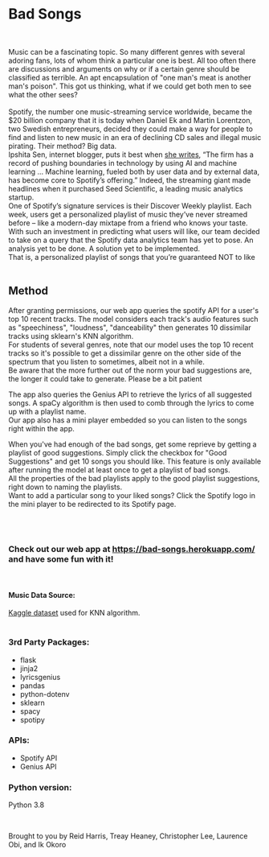 # Bad Songs  
<br />

Music can be a fascinating topic. So many different genres with several adoring fans, lots of whom think a particular one is best.
All too often there are discussions and arguments on why or if a certain genre should be classified as terrible.
An apt encapsulation of "one man's meat is another man's poison".
This got us thinking, what if we could get both men to see what the other sees?<br />  
Spotify, the number one music-streaming service worldwide, became the $20 billion company that it is today when Daniel Ek and Martin Lorentzon, two Swedish entrepreneurs, decided they could make a way for people to find and listen to new music in an era of declining CD sales and illegal music pirating.
Their method?  Big data.  
Ipshita Sen, internet blogger, puts it best when [she writes](https://outsideinsight.com/insights/how-ai-helps-spotify-win-in-the-music-streaming-world/), “The firm has a record of pushing boundaries in technology by using AI and machine learning … Machine learning, fueled both by user data and by external data, has become core to Spotify’s offering.”  Indeed, the streaming giant made headlines when it purchased Seed Scientific, a leading music analytics startup.  
One of Spotify’s signature services is their Discover Weekly playlist.  Each week, users get a personalized playlist of music they’ve never streamed before – like a modern-day mixtape from a friend who knows your taste.  
With such an investment in predicting what users will like, our team decided to take on a query that the Spotify data analytics team has yet to pose.  An analysis yet to be done.  A solution yet to be implemented.  
That is, a personalized playlist of songs that you’re guaranteed NOT to like
<br /><br />
## Method
After granting permissions, our web app queries the spotify API for a user's top 10 recent tracks. The model considers each track's audio features such as "speechiness", "loudness", "danceability" then generates 10 dissimilar tracks using sklearn's KNN algorithm.  
For students of several genres, note that our model uses the top 10 recent tracks so it's possible to get a dissimilar genre on the other side of the spectrum that you listen to sometimes, albeit not in a while.  
Be aware that the more further out of the norm your bad suggestions are, the longer it could take to generate. Please be a bit patient

The app also queries the Genius API to retrieve the lyrics of all suggested songs. A spaCy algorithm is then used to comb through the lyrics to come up with a playlist name.  
Our app also has a mini player embedded so you can listen to the songs right within the app.

When you've had enough of the bad songs, get some reprieve by getting a playlist of good suggestions. Simply click the checkbox for "Good Suggestions" and get 10 songs you should like. This feature is only available after running the model at least once to get a playlist of bad songs.  
All the properties of the bad playlists apply to the good playlist suggestions, right down to naming the playlists.  
Want to add a particular song to your liked songs? Click the Spotify logo in the mini player to be redirected to its Spotify page.  

<br /><br />
### Check out our web app at https://bad-songs.herokuapp.com/ and have some fun with it!  

<br />

#### Music Data Source:
[Kaggle dataset](https://www.kaggle.com/yamaerenay/spotify-dataset-19212020-160k-tracks) used for KNN algorithm.<br /><br />

### 3rd Party Packages:
* flask
* jinja2
* lyricsgenius
* pandas
* python-dotenv
* sklearn
* spacy
* spotipy

### APIs:
* Spotify API
* Genius API

### Python version:
Python 3.8

<br />

Brought to you by Reid Harris, Treay Heaney, Christopher Lee, Laurence Obi, and Ik Okoro
